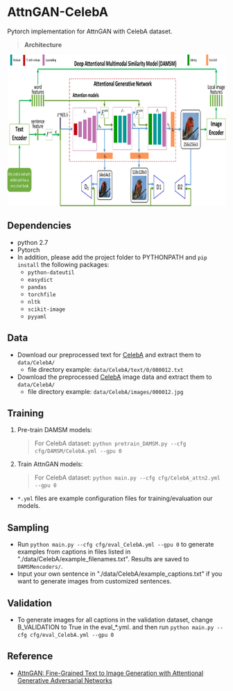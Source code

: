 # AttnGAN-CelebA

Pytorch implementation for AttnGAN with CelebA dataset.

> **Architecture**
<img src="framework.png" width="900px" height="350px"/>


## Dependencies

- python 2.7
- Pytorch
- In addition, please add the project folder to PYTHONPATH and `pip install` the following packages:
  - `python-dateutil`
  - `easydict`
  - `pandas`
  - `torchfile`
  - `nltk`
  - `scikit-image`
  - `pyyaml`


## Data

- Download our preprocessed text for [CelebA](https://drive.google.com/open?id=1N5NLcqjV6IL_ZWwdm2mdZQ6dUyphxnVb) and extract them to `data/CelebA/`
  - file directory example: `data/CelebA/text/0/000012.txt`
- Download the preprocessed [CelebA](https://drive.google.com/open?id=1d_XYCGnXE8AmrKM6Ioo-7hRHhb-Dc04F) image data and extract them to `data/CelebA/`
  - file directory example: `data/CelebA/images/000012.jpg`


## Training

1. Pre-train DAMSM models:
    > For CelebA dataset: `python pretrain_DAMSM.py --cfg cfg/DAMSM/CelebA.yml --gpu 0`

2. Train AttnGAN models:
    > For CelebA dataset: `python main.py --cfg cfg/CelebA_attn2.yml --gpu 0`

- `*.yml` files are example configuration files for training/evaluation our models.


## Sampling

- Run `python main.py --cfg cfg/eval_CelebA.yml --gpu 0` to generate examples from captions in files listed in "./data/CelebA/example_filenames.txt". Results are saved to `DAMSMencoders/`.
- Input your own sentence in "./data/CelebA/example_captions.txt" if you want to generate images from customized sentences.


## Validation

- To generate images for all captions in the validation dataset, change B_VALIDATION to True in the eval_*.yml. and then run `python main.py --cfg cfg/eval_CelebA.yml --gpu 0`


## Reference

- [AttnGAN: Fine-Grained Text to Image Generation with Attentional Generative Adversarial Networks](https://arxiv.org/abs/1711.10485v1)
